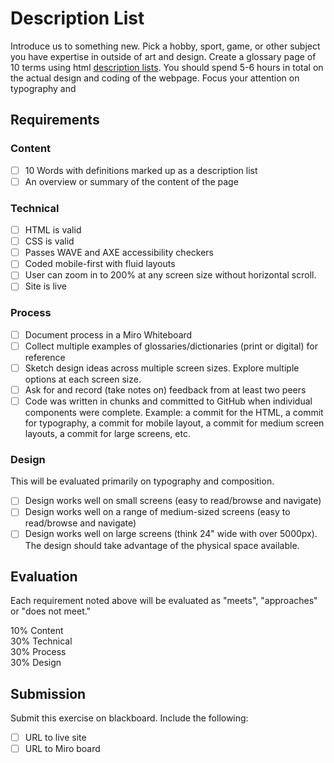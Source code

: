 # Description List
Introduce us to something new. Pick a hobby, sport, game, or other subject you have expertise in outside of art and design. Create a glossary page of 10 terms using html [description lists](https://developer.mozilla.org/en-US/docs/Web/HTML/Element/dl). You should spend 5-6 hours in total on the actual design and coding of the webpage. Focus your attention on typography and 

## Requirements
### Content
- [ ] 10 Words with definitions marked up as a description list
- [ ] An overview or summary of the content of the page

### Technical
- [ ] HTML is valid
- [ ] CSS is valid
- [ ] Passes WAVE and AXE accessibility checkers
- [ ] Coded mobile-first with fluid layouts
- [ ] User can zoom in to 200% at any screen size without horizontal scroll.
- [ ] Site is live

### Process 
- [ ] Document process in a Miro Whiteboard
- [ ] Collect multiple examples of glossaries/dictionaries (print or digital) for reference
- [ ] Sketch design ideas across multiple screen sizes. Explore multiple options at each screen size.
- [ ] Ask for and record (take notes on) feedback from at least two peers
- [ ] Code was written in chunks and committed to GitHub when individual components were complete. Example: a commit for the HTML, a commit for typography, a commit for mobile layout, a commit for medium screen layouts, a commit for large screens, etc.

### Design
This will be evaluated primarily on typography and composition.

- [ ] Design works well on small screens (easy to read/browse and navigate)
- [ ] Design works well on a range of medium-sized screens (easy to read/browse and navigate)
- [ ] Design works well on large screens (think 24" wide with over 5000px). The design should take advantage of the physical space available.

## Evaluation
Each requirement noted above will be evaluated as "meets", "approaches" or "does not meet." 

10% Content\
30% Technical\
30% Process\
30% Design 

## Submission
Submit this exercise on blackboard. Include the following:
- [ ] URL to live site
- [ ] URL to Miro board
